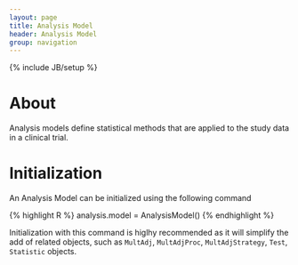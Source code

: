 ```yaml
---
layout: page
title: Analysis Model
header: Analysis Model
group: navigation
---
```

{% include JB/setup %}

# About
Analysis models define statistical methods that are applied to the study data in a clinical trial.

# Initialization

An Analysis Model can be initialized using the following command

{% highlight R %}
analysis.model = AnalysisModel()
{% endhighlight %}

Initialization with this command is higlhy recommended as it will simplify the add of related objects, such as 
`MultAdj`, `MultAdjProc`, `MultAdjStrategy`, `Test`, `Statistic` objects.